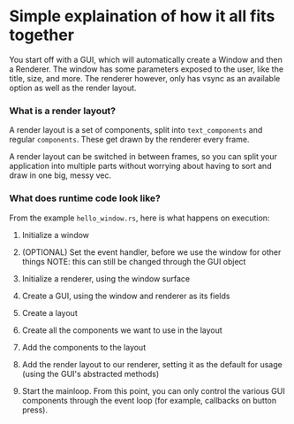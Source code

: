 # Simple explaination of how it all fits together

You start off with a GUI, which will automatically create a Window and then a Renderer. The window has some parameters exposed to the user,
like the title, size, and more. The renderer however, only has vsync as an available option as well as the render layout.

### What is a render layout?

A render layout is a set of components, split into `text_components` and regular `components`. These get drawn by the renderer every frame.

A render layout can be switched in between frames, so you can split your application into multiple parts without worrying about having to sort and draw
in one big, messy vec.

### What does runtime code look like?

From the example `hello_window.rs`, here is what happens on execution:

1. Initialize a window

1. (OPTIONAL) Set the event handler, before we use the window for other things
   NOTE: this can still be changed through the GUI object

2. Initialize a renderer, using the window surface

3. Create a GUI, using the window and renderer as its fields

4. Create a layout

5. Create all the components we want to use in the layout

6. Add the components to the layout

7. Add the render layout to our renderer, setting it as the default for usage (using the GUI's abstracted methods)

8. Start the mainloop. From this point, you can only control the various GUI components through the event loop (for example, callbacks on button press).